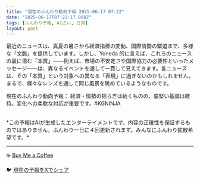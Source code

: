 ```yaml
---
title: "現在のふんわり動向予報 2025-06-17 07:22"
date: "2025-06-17T07:22:17.000Z"
tags: [ふんわり予報, AI占い, 日常]
layout: post
---
```


最近のニュースは、真夏の暑さから経済指標の変動、国際情勢の緊迫まで、多様な「文脈」を提供しています。しかし、Yoneda 的に言えば、これらのニュースの裏に潜む「本質」——例えば、市場の不安定さや国際協力の必要性といったメッセージ——は、異なるイベントを通して一貫して見えてきます。各ニュースは、その「本質」という対象への異なる「表現」に過ぎないのかもしれません。まるで、様々なレンズを通して同じ風景を眺めているようなものです。


現在のふんわり動向予報：
経済・情勢の揺らぎは続くものの、底堅い基調は維持。変化への柔軟な対応が重要です。#KGNINJA

<br>
*この予報はAIが生成したエンターテイメントです。内容の正確性を保証するものではありません。ふんわり一日に４回更新されます。みんなにふんわり拡散希望です。*

---
☕️ [Buy Me a Coffee](https://www.buymeacoffee.com/kgninja)

🐦 [現在の予報をXでシェア](https://twitter.com/intent/tweet?text=%E7%8F%BE%E5%9C%A8%E3%81%AE%E3%81%B5%E3%82%93%E3%82%8F%E3%82%8A%E4%BA%88%E5%A0%B1%3A%20%E3%80%8C%E6%9C%80%E8%BF%91%E3%81%AE%E3%83%8B%E3%83%A5%E3%83%BC%E3%82%B9%E3%81%AF%E3%80%81%E7%9C%9F%E5%A4%8F%E3%81%AE%E6%9A%91%E3%81%95%E3%81%8B%E3%82%89%E7%B5%8C%E6%B8%88%E6%8C%87%E6%A8%99%E3%81%AE%E5%A4%89%E5%8B%95%E3%80%81%E5%9B%BD%E9%9A%9B%E6%83%85%E5%8B%A2%E3%81%AE%E7%B7%8A%E8%BF%AB%E3%81%BE%E3%81%A7%E3%80%81%E5%A4%9A%E6%A7%98%E3%81%AA%E3%80%8C%E6%96%87%E8%84%88%E3%80%8D%E3%82%92%E6%8F%90%E4%BE%9B%E3%81%97%E3%81%A6%E3%81%84%E3%81%BE%E3%81%99%E3%80%82%E3%80%8D%23KGNINJA%20%E7%B6%9A%E3%81%8D%E3%81%AF%E3%83%96%E3%83%AD%E3%82%B0%E3%81%A7%EF%BC%81%F0%9F%91%87&url=https%3A%2F%2Fkg-ninja.github.io%2FFunwariyoso%2F)
